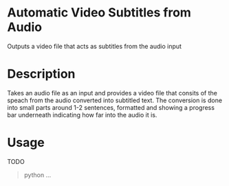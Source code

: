 # Automatic Video Subtitles from Audio
Outputs a video file that acts as subtitles from the audio input

# Description
Takes an audio file as an input and provides a video file that consits of the speach from the audio converted into subtitled text. The conversion is done into small parts around 1-2 sentences, formatted and showing a progress bar underneath indicating how far into the audio it is.

# Usage
TODO
> python ...

